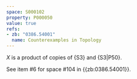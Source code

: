 ```yaml
---
space: S000102
property: P000050
value: true
refs:
- zb: "0386.54001"
  name: Counterexamples in Topology
---
```


$X$ is a product of copies of {S3}
and {S3|P50}.

See item #6 for space #104 in {{zb:0386.54001}}.
